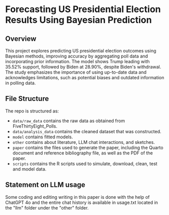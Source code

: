 # Forecasting US Presidential Election Results Using Bayesian Prediction

## Overview

This project explores predicting US presidential election outcomes using Bayesian methods, improving accuracy by aggregating poll data and incorporating prior information. The model shows Trump leading with 35.52% support, followed by Biden at 28.90%, despite Biden's withdrawal. The study emphasizes the importance of using up-to-date data and acknowledges limitations, such as potential biases and outdated information in polling data.


## File Structure

The repo is structured as:

-   `data/raw_data` contains the raw data as obtained from FiveThirtyEight_Polls.
-   `data/analysis_data` contains the cleaned dataset that was constructed.
-   `model` contains fitted models. 
-   `other` contains about literature, LLM chat interactions, and sketches.
-   `paper` contains the files used to generate the paper, including the Quarto document and reference bibliography file, as well as the PDF of the paper. 
-   `scripts` contains the R scripts used to simulate, download, clean, test and model data.


## Statement on LLM usage

Some coding and editing writing in this paper is done with the help of ChatGPT 4o and the entire chat history is available in usage.txt located in the "llm" folder under the "other" folder.

